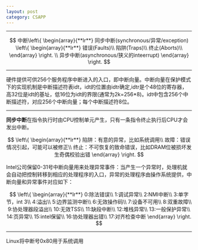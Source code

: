 ```yaml
---
layout: post 
category: CSAPP 
---
```


---

$$
中断\left\{  
	\begin{array}{**lr**}  
    	同步中断(synchronous/异常/exception)
    		\left\{
    			\begin{array}{**lr**}
    				错误(Faults)\\
    				陷阱(Traps)\\
    				终止(Aborts)\\
    			\end{array}
    		\right.
    	\\
    	异步中断(asynchronous/狭义的inteerrupt)
	\end{array}  
\right.
$$

---

硬件提供可供256个服务程序中断进入的入口，即中断向量。中断向量在保护模式下的实现机制是中断描述符表idt，idt的位置由idtr确定,idtr是个48位的寄存器，高32位是idt的基址，低16位为idt的界限(通常为2k=256*8)。idt中包含256个中断描述符，对应256个中断向量；每个中断描述符8位。

---

**同步中断**在指令执行时由CPU控制单元产生，只有一条指令终止执行后CPU才会发出中断。


$$
\left\{  
	\begin{array}{**lr**}  
		陷阱：有意的异常，比如系统调用\\
		故障：错误情况引起，可能可以被修正\\
		终止：不可恢复的致命错误，比如DRAM位被损坏发生奇偶校验出错
	\end{array}  
\right.
$$


Intel公司保留0-31号中断向量用来处理异常事件：当产生一个异常时，处理机就会自动把控制转移到相应的处理程序的入口，异常的处理程序由操作系统提供，中断向量和异常事件对应如下：


$$
\left\{  
	\begin{array}{**lr**}  
		0:除法错误\\
		1:调试异常\\
		2:NMI中断\\
		3:单字节，int 3\\
		4:溢出\\
		5:边界监测中断\\
		6:无效操作码\\
		7:设备不可用\\
		8:双重故障\\
		9:协处理器段溢出\\
		10:无效TSS\\
		11:缺段中断\\
		12:堆栈异常\\
		13:一般保护异常\\
		14:页异常\\
		15:intel保留\\
		16:协处理器出错\\
		17:对齐检查中断
	\end{array}  
\right.
$$


---

Linux将中断号0x80用于系统调用
